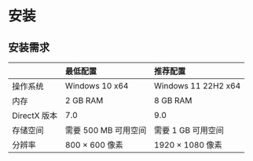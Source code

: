 # 安装

## 安装需求

| | 最低配置 | 推荐配置 |
|:--|:--|:--|
| 操作系统 | Windows 10 x64 | Windows 11 22H2 x64 |
| 内存 | 2 GB RAM | 8 GB RAM |
| DirectX 版本 | 7.0 | 9.0 |
| 存储空间 | 需要 500 MB 可用空间 | 需要 1 GB 可用空间 |
| 分辨率 | 800 × 600 像素 | 1920 × 1080 像素 |